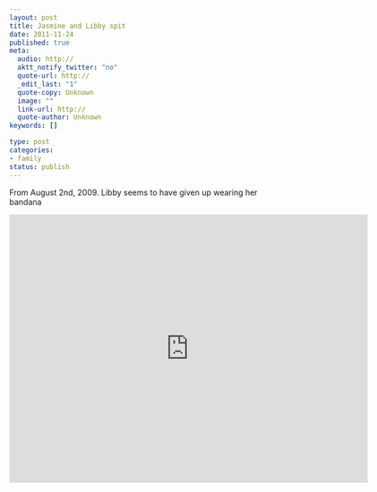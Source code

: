 ```yaml
--- 
layout: post
title: Jasmine and Libby spit
date: 2011-11-24
published: true
meta: 
  audio: http://
  aktt_notify_twitter: "no"
  quote-url: http://
  _edit_last: "1"
  quote-copy: Unknown
  image: ""
  link-url: http://
  quote-author: Unknown
keywords: []

type: post
categories: 
- family
status: publish
---
```

From August 2nd, 2009.  Libby seems to have given up wearing her bandana

<iframe mozallowfullscreen allowfullscreen src="http://player.vimeo.com/video/32635250?title=0&amp;byline=0&amp;portrait=0" frameborder="0" height="480" webkitallowfullscreen width="640"></iframe>
